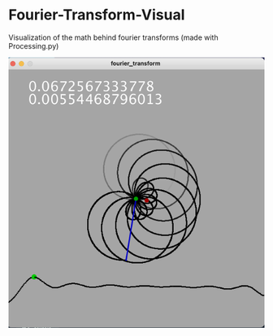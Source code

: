# Fourier-Transform-Visual
Visualization of the math behind fourier transforms (made with Processing.py)

![image](https://raw.githubusercontent.com/lbarazza/Fourier-Transform-Visual/master/fourier_image.png)
